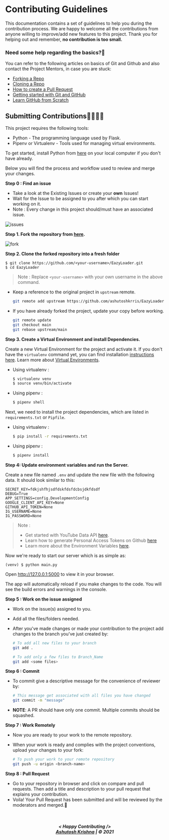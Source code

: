 # Contributing Guidelines

This documentation contains a set of guidelines to help you during the contribution process.
We are happy to welcome all the contributions from anyone willing to improve/add new features to this project.
Thank you for helping out and remember, **no contribution is too small.**

### Need some help regarding the basics?🤔

You can refer to the following articles on basics of Git and Github and also contact the Project Mentors,
in case you are stuck:

- [Forking a Repo](https://help.github.com/en/github/getting-started-with-github/fork-a-repo)
- [Cloning a Repo](https://help.github.com/en/desktop/contributing-to-projects/creating-an-issue-or-pull-request)
- [How to create a Pull Request](https://opensource.com/article/19/7/create-pull-request-github)
- [Getting started with Git and GitHub](https://iread.ga/series/1/git-and-github)
- [Learn GitHub from Scratch](https://lab.github.com/githubtraining/introduction-to-github)


## Submitting Contributions👩‍💻👨‍💻

This project requires the following tools:
 * Python - The programming language used by Flask.
 * Pipenv or Virtualenv - Tools used for managing virtual environments.

To get started, install Python from [here](https://python.org) on your local computer if you don't have already.

Below you will find the process and workflow used to review and merge your changes.

**Step 0 : Find an issue**

- Take a look at the Existing Issues or create your **own** Issues!
- Wait for the Issue to be assigned to you after which you can start working on it.
- Note : Every change in this project should/must have an associated issue.

![issues](https://raw.githubusercontent.com/ashutoshkrris/EazyLoader/main/demo/issues.png)

**Step 1. Fork the repository from [here](https://github.com/ashutoshkrris/EazyLoader/fork).**

![fork](https://raw.githubusercontent.com/ashutoshkrris/EazyLoader/main/demo/fork.png)

**Step 2. Clone the forked repository into a fresh folder**

```
$ git clone https://github.com/<your-username>/EazyLoader.git
$ cd EazyLoader
```
> Note : Replace `<your-username>` with your own username in the above command.

- Keep a reference to the original project in `upstream` remote. 
    ```bash
    git remote add upstream https://github.com/ashutoshkrris/EazyLoader
    ```

- If you have already forked the project, update your copy before working.
    ```bash
    git remote update
    git checkout main
    git rebase upstream/main
    ```  

**Step 3. Create a Virtual Environment and install Dependencies.**

Create a new Virtual Environment for the project and activate it. If you don't have the `virtualenv` command yet, you can find installation [instructions here](https://virtualenv.readthedocs.io/en/latest/). Learn more about [Virtual Environments](http://flask.pocoo.org/docs/1.0/installation/#virtual-environments).

- Using virtualenv :
    ```bash
    $ virtualenv venv
    $ source venv/bin/activate
    ```

- Using pipenv : 
    ```bash
    $ pipenv shell
    ```

Next, we need to install the project dependencies, which are listed in `requirements.txt` or `Pipfile`.

- Using virtualenv :
    ```bash
    $ pip install -r requirements.txt
    ```

- Using pipenv : 
    ```bash
    $ pipenv install
    ```

**Step 4: Update environment variables and run the Server.**

Create a new file named `.env` and update the new file with the following data. It should look similar to this:

```
SECRET_KEY=fdkjshfhjsdfdskfdsfdcbsjdkfdsdf
DEBUG=True
APP_SETTINGS=config.DevelopmentConfig
GOOGLE_CLIENT_API_KEY=None
GITHUB_API_TOKEN=None
IG_USERNAME=None
IG_PASSWORD=None
```

> Note : 
> - Get started with YouTube Data API [here](https://developers.google.com/youtube/v3/getting-started).
> - Learn how to generate Personal Access Tokens on Github [here](https://docs.github.com/en/authentication/keeping-your-account-and-data-secure/creating-a-personal-access-token)
> - Learn more about the Environment Variables [here](https://iread.ga/posts/49/do-you-really-need-environment-variables-in-python).


Now we're ready to start our server which is as simple as:

```
(venv) $ python main.py
```

Open http://127.0.0.1:5000 to view it in your browser.

The app will automatically reload if you make changes to the code.
You will see the build errors and warnings in the console.


**Step 5 : Work on the issue assigned**

- Work on the issue(s) assigned to you.
- Add all the files/folders needed.
- After you've made changes or made your contribution to the project add changes to the branch you've just created by:

    ```bash  
    # To add all new files to your branch
    git add .  

    # To add only a few files to Branch_Name
    git add <some files>
    ```

**Step 6 : Commit**

- To commit give a descriptive message for the convenience of reviewer by:

    ```bash
    # This message get associated with all files you have changed  
    git commit -m "message"  
    ```

- **NOTE**: A PR should have only one commit. Multiple commits should be squashed.

**Step 7 : Work Remotely**

- Now you are ready to your work to the remote repository.
- When your work is ready and complies with the project conventions, upload your changes to your fork:

    ```bash  
    # To push your work to your remote repository
    git push -u origin <branch-name>
    ```

**Step 8 : Pull Request**

- Go to your repository in browser and click on compare and pull requests. Then add a title and description to your pull request that explains your contribution.
- Voila! Your Pull Request has been submitted and will be reviewed by the moderators and merged.🥳


<br>
<h5 align="center">
< Happy Contributing />
<br>
<a href="https://ashutoshkrris.tk">Ashutosh Krishna</a> | © 2021
</h5>
